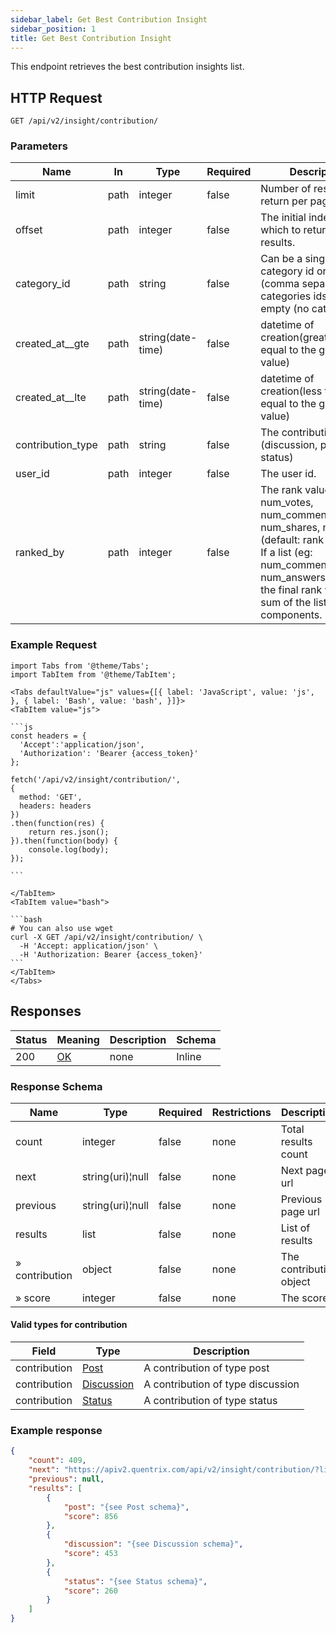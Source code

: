 ```yaml
---
sidebar_label: Get Best Contribution Insight
sidebar_position: 1
title: Get Best Contribution Insight
---
```


This endpoint retrieves the best contribution insights list.

## HTTP Request

`GET /api/v2/insight/contribution/`

### Parameters

| Name              |In|Type|Required| Description                                                                                                                                                                                               |
|-------------------|---|---|---|-----------------------------------------------------------------------------------------------------------------------------------------------------------------------------------------------------------|
| limit             |path|integer|false| Number of results to return per page.                                                                                                                                                                     |
| offset            |path|integer|false| The initial index from which to return the results.                                                                                                                                                       |
| category_id     |path| string          |false| Can be a single category id or list (comma separated) of categories ids. 0 means empty (no category).                                                                                                     |
| created_at__gte   |path|string(date-time)|false| datetime of creation(greater than or equal to the given value)                                                                                                                                            |
| created_at__lte   |path|string(date-time)|false| datetime of creation(less than or equal to the given value)                                                                                                                                               |
| contribution_type |path|string|false| The contribution type (discussion, post, status)                                                                                                                                                                                  |
| user_id           |path|integer|false| The user id.                                                                                                                                                                                              |
| ranked_by         |path|integer|false| The rank value to use: num_votes, num_comments, num_shares, num_views (default: rank function). If a list (eg: num_comments, num_answers_received) the final rank will be the sum of the list components. |

### Example Request

````mdx-code-block
import Tabs from '@theme/Tabs';
import TabItem from '@theme/TabItem';

<Tabs defaultValue="js" values={[{ label: 'JavaScript', value: 'js', }, { label: 'Bash', value: 'bash', }]}>
<TabItem value="js">

```js
const headers = {
  'Accept':'application/json',
  'Authorization': 'Bearer {access_token}'
};

fetch('/api/v2/insight/contribution/',
{
  method: 'GET',
  headers: headers
})
.then(function(res) {
    return res.json();
}).then(function(body) {
    console.log(body);
});

```

</TabItem>
<TabItem value="bash">

```bash
# You can also use wget
curl -X GET /api/v2/insight/contribution/ \
  -H 'Accept: application/json' \
  -H 'Authorization: Bearer {access_token}'
```
</TabItem>
</Tabs>
````

## Responses

|Status|Meaning|Description|Schema|
|---|---|---|---|
|200|[OK](https://tools.ietf.org/html/rfc7231#section-6.3.1)|none|Inline|

### Response Schema

| Name           | Type             |Required|Restrictions| Description             |
|----------------|------------------|---|---|-------------------------|
| count          | integer          |false|none| Total results count     |
| next           | string(uri)¦null |false|none| Next page url           |
| previous       | string(uri)¦null |false|none| Previous page url       |
| results        | list             |false|none| List of results         |
| » contribution | object|false|none| The contribution object |
| » score        | integer          |false|none| The score         |

#### Valid types for contribution

| Field        | Type                                | Description                        |
|--------------|-------------------------------------|------------------------------------|
| contribution | [Post](/docs/apireference/v2/schemas/post)             | A contribution of type post        |
| contribution | [Discussion](/docs/apireference/v2/schemas/discussion) | A contribution of type discussion  |
| contribution | [Status](/docs/apireference/v2/schemas/status)         | A contribution of type status |

### Example response

```json
{
    "count": 409,
    "next": "https://apiv2.quentrix.com/api/v2/insight/contribution/?limit=20&offset=20",
    "previous": null,
    "results": [
        {
            "post": "{see Post schema}",
            "score": 856
        },
        {
            "discussion": "{see Discussion schema}",
            "score": 453
        },
        {
            "status": "{see Status schema}",
            "score": 260
        }
    ]
}
```




